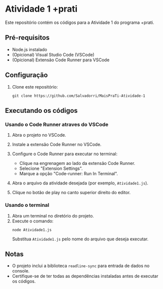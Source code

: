 # Atividade 1 +prati

Este repositório contém os códigos para a Atividade 1 do programa +prati.

## Pré-requisitos
- Node.js instalado
- (Opicional) Visual Studio Code (VSCode)
- (Opicional) Extensão Code Runner para VSCode

## Configuração

1. Clone este repositório:
   ```
   git clone https://github.com/Salvadorri/MaisPraTi-Atividade-1
   ```

## Executando os códigos

### Usando o Code Runner atraves do VSCode

1. Abra o projeto no VSCode.

2. Instale a extensão Code Runner no VSCode.

3. Configure o Code Runner para executar no terminal:
   - Clique na engrenagem ao lado da extensão Code Runner.
   - Selecione "Extension Settings".
   - Marque a opção "Code-runner: Run In Terminal".

4. Abra o arquivo da atividade desejada (por exemplo, `Atividade1.js`).
   
5. Clique no botão de play no canto superior direito do editor.

### Usando o terminal

1. Abra um terminal no diretório do projeto.
2. Execute o comando:
   ```
   node Atividade1.js
   ```
   Substitua `Atividade1.js` pelo nome do arquivo que deseja executar.

## Notas

- O projeto inclui a biblioteca `readline-sync` para entrada de dados no console.
- Certifique-se de ter todas as dependências instaladas antes de executar os códigos.
